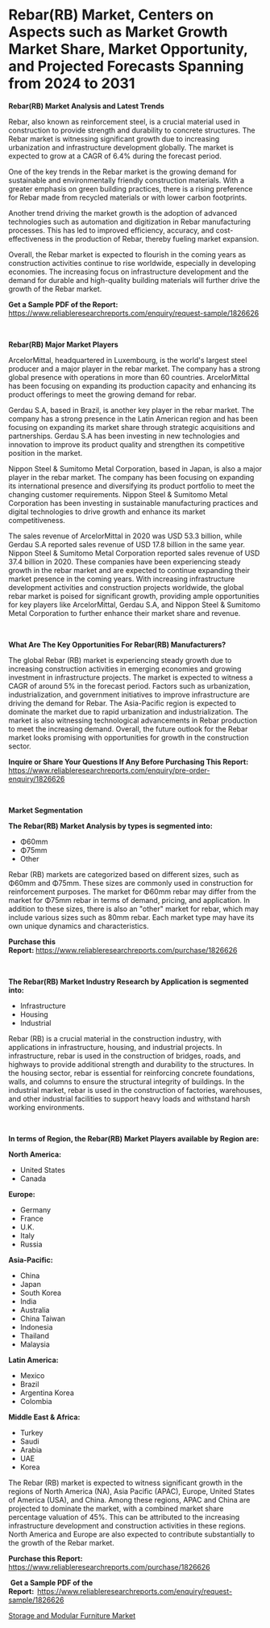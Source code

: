<p><h1>Rebar(RB) Market, Centers on Aspects such as Market Growth Market Share, Market Opportunity, and Projected Forecasts Spanning from 2024 to 2031</h1></p><p><strong>Rebar(RB) Market Analysis and Latest Trends</strong></p>
<p><p>Rebar, also known as reinforcement steel, is a crucial material used in construction to provide strength and durability to concrete structures. The Rebar market is witnessing significant growth due to increasing urbanization and infrastructure development globally. The market is expected to grow at a CAGR of 6.4% during the forecast period.</p><p>One of the key trends in the Rebar market is the growing demand for sustainable and environmentally friendly construction materials. With a greater emphasis on green building practices, there is a rising preference for Rebar made from recycled materials or with lower carbon footprints.</p><p>Another trend driving the market growth is the adoption of advanced technologies such as automation and digitization in Rebar manufacturing processes. This has led to improved efficiency, accuracy, and cost-effectiveness in the production of Rebar, thereby fueling market expansion.</p><p>Overall, the Rebar market is expected to flourish in the coming years as construction activities continue to rise worldwide, especially in developing economies. The increasing focus on infrastructure development and the demand for durable and high-quality building materials will further drive the growth of the Rebar market.</p></p>
<p><strong>Get a Sample PDF of the Report:&nbsp;</strong> <a href="https://www.reliableresearchreports.com/enquiry/request-sample/1826626">https://www.reliableresearchreports.com/enquiry/request-sample/1826626</a></p>
<p>&nbsp;</p>
<p><strong>Rebar(RB) Major Market Players</strong></p>
<p><p>ArcelorMittal, headquartered in Luxembourg, is the world's largest steel producer and a major player in the rebar market. The company has a strong global presence with operations in more than 60 countries. ArcelorMittal has been focusing on expanding its production capacity and enhancing its product offerings to meet the growing demand for rebar.</p><p>Gerdau S.A, based in Brazil, is another key player in the rebar market. The company has a strong presence in the Latin American region and has been focusing on expanding its market share through strategic acquisitions and partnerships. Gerdau S.A has been investing in new technologies and innovation to improve its product quality and strengthen its competitive position in the market.</p><p>Nippon Steel & Sumitomo Metal Corporation, based in Japan, is also a major player in the rebar market. The company has been focusing on expanding its international presence and diversifying its product portfolio to meet the changing customer requirements. Nippon Steel & Sumitomo Metal Corporation has been investing in sustainable manufacturing practices and digital technologies to drive growth and enhance its market competitiveness.</p><p>The sales revenue of ArcelorMittal in 2020 was USD 53.3 billion, while Gerdau S.A reported sales revenue of USD 17.8 billion in the same year. Nippon Steel & Sumitomo Metal Corporation reported sales revenue of USD 37.4 billion in 2020. These companies have been experiencing steady growth in the rebar market and are expected to continue expanding their market presence in the coming years. With increasing infrastructure development activities and construction projects worldwide, the global rebar market is poised for significant growth, providing ample opportunities for key players like ArcelorMittal, Gerdau S.A, and Nippon Steel & Sumitomo Metal Corporation to further enhance their market share and revenue.</p></p>
<p>&nbsp;</p>
<p><strong>What Are The Key Opportunities For Rebar(RB) Manufacturers?</strong></p>
<p><p>The global Rebar (RB) market is experiencing steady growth due to increasing construction activities in emerging economies and growing investment in infrastructure projects. The market is expected to witness a CAGR of around 5% in the forecast period. Factors such as urbanization, industrialization, and government initiatives to improve infrastructure are driving the demand for Rebar. The Asia-Pacific region is expected to dominate the market due to rapid urbanization and industrialization. The market is also witnessing technological advancements in Rebar production to meet the increasing demand. Overall, the future outlook for the Rebar market looks promising with opportunities for growth in the construction sector.</p></p>
<p><strong>Inquire or Share Your Questions If Any Before Purchasing This Report:</strong> <a href="https://www.reliableresearchreports.com/enquiry/pre-order-enquiry/1826626">https://www.reliableresearchreports.com/enquiry/pre-order-enquiry/1826626</a></p>
<p>&nbsp;</p>
<p><strong>Market Segmentation</strong></p>
<p><strong>The Rebar(RB) Market Analysis by types is segmented into:</strong></p>
<p><ul><li>Φ60mm</li><li>Φ75mm</li><li>Other</li></ul></p>
<p><p>Rebar (RB) markets are categorized based on different sizes, such as Φ60mm and Φ75mm. These sizes are commonly used in construction for reinforcement purposes. The market for Φ60mm rebar may differ from the market for Φ75mm rebar in terms of demand, pricing, and application. In addition to these sizes, there is also an "other" market for rebar, which may include various sizes such as 80mm rebar. Each market type may have its own unique dynamics and characteristics.</p></p>
<p><strong>Purchase this Report:&nbsp;</strong><a href="https://www.reliableresearchreports.com/purchase/1826626">https://www.reliableresearchreports.com/purchase/1826626</a></p>
<p>&nbsp;</p>
<p><strong>The Rebar(RB) Market Industry Research by Application is segmented into:</strong></p>
<p><ul><li>Infrastructure</li><li>Housing</li><li>Industrial</li></ul></p>
<p><p>Rebar (RB) is a crucial material in the construction industry, with applications in infrastructure, housing, and industrial projects. In infrastructure, rebar is used in the construction of bridges, roads, and highways to provide additional strength and durability to the structures. In the housing sector, rebar is essential for reinforcing concrete foundations, walls, and columns to ensure the structural integrity of buildings. In the industrial market, rebar is used in the construction of factories, warehouses, and other industrial facilities to support heavy loads and withstand harsh working environments.</p></p>
<p>&nbsp;</p>
<p><strong>In terms of Region, the Rebar(RB) Market Players available by Region are:</strong></p>
<p>
    <p> <strong> North America: </strong>
        <ul>
            <li>United States</li>
            <li>Canada</li>
        </ul>
        </p> 
    <p> <strong> Europe: </strong>
        <ul>
            <li>Germany</li>
            <li>France</li>
            <li>U.K.</li>
            <li>Italy</li>
            <li>Russia</li>
        </ul>
        </p> 
    <p> <strong> Asia-Pacific: </strong>
        <ul>
            <li>China</li>
            <li>Japan</li>
            <li>South Korea</li>
            <li>India</li>
            <li>Australia</li>
            <li>China Taiwan</li>
            <li>Indonesia</li>
            <li>Thailand</li>
            <li>Malaysia</li>
        </ul>
        </p> 
    <p> <strong> Latin America: </strong>
        <ul>
            <li>Mexico</li>
            <li>Brazil</li>
            <li>Argentina Korea</li>
            <li>Colombia</li>
        </ul>
        </p> 
    <p> <strong> Middle East & Africa: </strong>
        <ul>
            <li>Turkey</li>
            <li>Saudi</li>
            <li>Arabia</li>
            <li>UAE</li>
            <li>Korea</li>
        </ul>
    </p>
    </p>
<p><p>The Rebar (RB) market is expected to witness significant growth in the regions of North America (NA), Asia Pacific (APAC), Europe, United States of America (USA), and China. Among these regions, APAC and China are projected to dominate the market, with a combined market share percentage valuation of 45%. This can be attributed to the increasing infrastructure development and construction activities in these regions. North America and Europe are also expected to contribute substantially to the growth of the Rebar market.</p></p>
<p><strong>Purchase this Report: </strong><a href="https://www.reliableresearchreports.com/purchase/1826626">https://www.reliableresearchreports.com/purchase/1826626</a></p>
<p>&nbsp;<strong>Get a Sample PDF of the Report:&nbsp;&nbsp;</strong><a href="https://www.reliableresearchreports.com/enquiry/request-sample/1826626">https://www.reliableresearchreports.com/enquiry/request-sample/1826626</a></p>
<p><strong></strong></p>
<p><p><a href="https://copper-carbon-84f.notion.site/Storage-and-Modular-Furniture-Market-Size-Market-Share-and-Global-Market-Analysis-Report-2024-20-1a0a8a52d1aa445fa26697eb21898969">Storage and Modular Furniture Market</a></p></p>